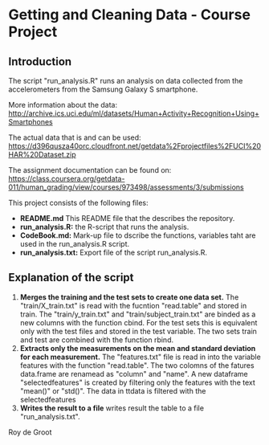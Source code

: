# Getting and Cleaning Data - Course Project

## Introduction
The script "run_analysis.R" runs an analysis on data collected from the accelerometers from the Samsung Galaxy S smartphone.

More information about the data:
http://archive.ics.uci.edu/ml/datasets/Human+Activity+Recognition+Using+Smartphones

The actual data that is and can be used:
https://d396qusza40orc.cloudfront.net/getdata%2Fprojectfiles%2FUCI%20HAR%20Dataset.zip

The assignment documentation can be found on:
https://class.coursera.org/getdata-011/human_grading/view/courses/973498/assessments/3/submissions

This project consists of the following files:
<ul>
<li><strong>README.md</strong> This README file that the describes the repository.</li>
<li><strong>run_analysis.R:</strong> the R-script that runs the analysis.</li>
<li><strong>CodeBook.md:</strong> Mark-up file to dscribe the functions, variables taht are used in the run_analysis.R script.</li>
<li><strong>run_analysis.txt:</strong> Export file of the script run_analysis.R.</li>
</ul>

## Explanation of the script
<ol>
<li><strong>Merges the training and the test sets to create one data set.</strong>
The "train/X_train.txt" is read with the fucntion "read.table" and stored in train. The "train/y_train.txt" and "train/subject_train.txt" are binded as a new columns with the function cbind. For the test sets this is equivalent only with the test files and stored in the test variable. The two sets train and test are combined with the function rbind.</li>
<li><strong>Extracts only the measurements on the mean and standard deviation for each measurement.</strong>
The "features.txt" file is read in into the variable features with the function "read.table". The two colomns of the fatures data.frame are renamead as "column" and "name". A new dataframe "selectedfeatures" is created by filtering only the features with the text "mean()" or "std()". The data in ttdata is filtered with the selectedfeatures </li> 
<li><strong>Writes the result to a file</strong>
writes result the table to a file "run_analysis.txt".</li>
</ol>

Roy de Groot
